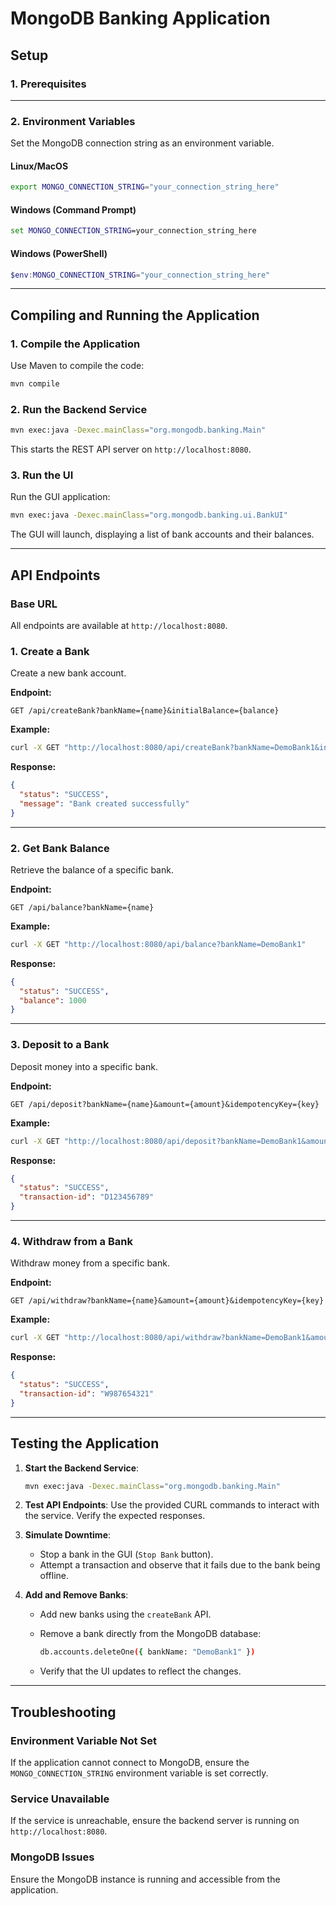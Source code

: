 # **MongoDB Banking Application**

## **Setup**

### **1. Prerequisites**

---

### **2. Environment Variables**

Set the MongoDB connection string as an environment variable.

#### **Linux/MacOS**

```bash
export MONGO_CONNECTION_STRING="your_connection_string_here"
```

#### **Windows (Command Prompt)**

```cmd
set MONGO_CONNECTION_STRING=your_connection_string_here
```

#### **Windows (PowerShell)**

```powershell
$env:MONGO_CONNECTION_STRING="your_connection_string_here"
```


---

## **Compiling and Running the Application**

### **1. Compile the Application**

Use Maven to compile the code:

```bash
mvn compile
```

### **2. Run the Backend Service**

```bash
mvn exec:java -Dexec.mainClass="org.mongodb.banking.Main"
```

This starts the REST API server on `http://localhost:8080`.

### **3. Run the UI**

Run the GUI application:

```bash
mvn exec:java -Dexec.mainClass="org.mongodb.banking.ui.BankUI"
```

The GUI will launch, displaying a list of bank accounts and their balances.

---

## **API Endpoints**

### **Base URL**

All endpoints are available at `http://localhost:8080`.

### **1. Create a Bank**

Create a new bank account.

**Endpoint:**

```http
GET /api/createBank?bankName={name}&initialBalance={balance}
```

**Example:**

```bash
curl -X GET "http://localhost:8080/api/createBank?bankName=DemoBank1&initialBalance=1000"
```

**Response:**

```json
{
  "status": "SUCCESS",
  "message": "Bank created successfully"
}
```

---

### **2. Get Bank Balance**

Retrieve the balance of a specific bank.

**Endpoint:**

```http
GET /api/balance?bankName={name}
```

**Example:**

```bash
curl -X GET "http://localhost:8080/api/balance?bankName=DemoBank1"
```

**Response:**

```json
{
  "status": "SUCCESS",
  "balance": 1000
}
```

---

### **3. Deposit to a Bank**

Deposit money into a specific bank.

**Endpoint:**

```http
GET /api/deposit?bankName={name}&amount={amount}&idempotencyKey={key}
```

**Example:**

```bash
curl -X GET "http://localhost:8080/api/deposit?bankName=DemoBank1&amount=500&idempotencyKey=key123"
```

**Response:**

```json
{
  "status": "SUCCESS",
  "transaction-id": "D123456789"
}
```

---

### **4. Withdraw from a Bank**

Withdraw money from a specific bank.

**Endpoint:**

```http
GET /api/withdraw?bankName={name}&amount={amount}&idempotencyKey={key}
```

**Example:**

```bash
curl -X GET "http://localhost:8080/api/withdraw?bankName=DemoBank1&amount=200&idempotencyKey=key456"
```

**Response:**

```json
{
  "status": "SUCCESS",
  "transaction-id": "W987654321"
}
```

---

## **Testing the Application**

1. **Start the Backend Service**:
    
    ```bash
    mvn exec:java -Dexec.mainClass="org.mongodb.banking.Main"
    ```
    
2. **Test API Endpoints**: Use the provided CURL commands to interact with the service. Verify the expected responses.
    
3. **Simulate Downtime**:
    
    - Stop a bank in the GUI (`Stop Bank` button).
    - Attempt a transaction and observe that it fails due to the bank being offline.
4. **Add and Remove Banks**:
    
    - Add new banks using the `createBank` API.
    - Remove a bank directly from the MongoDB database:
        
        ```bash
        db.accounts.deleteOne({ bankName: "DemoBank1" })
        ```
        
    - Verify that the UI updates to reflect the changes.

---

## **Troubleshooting**

### **Environment Variable Not Set**

If the application cannot connect to MongoDB, ensure the `MONGO_CONNECTION_STRING` environment variable is set correctly.

### **Service Unavailable**

If the service is unreachable, ensure the backend server is running on `http://localhost:8080`.

### **MongoDB Issues**

Ensure the MongoDB instance is running and accessible from the application.
